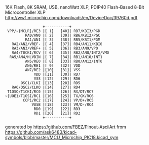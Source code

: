 16K Flash, 8K SRAM, USB, nanoWatt XLP, PDIP40
Flash-Based 8-Bit Microcontroller XLP
http://ww1.microchip.com/downloads/en/DeviceDoc/39760d.pdf


	                 +-----------+
	 VPP/~{MCLR}/RE3 |[ 1]   [40]| RB7/KBI3/PGD
	         RA0/AN0 |[ 2]   [39]| RB6/KBI2/PGC
	         RA1/AN1 |[ 3]   [38]| RB5/KBI1/PGM
	   RA2/AN2/VREF- |[ 4]   [37]| RB4/AN11/KBI0
	   RA3/AN3/VREF+ |[ 5]   [36]| RB3/AN9/VPO
	   RA4/T0CKI/RCV |[ 6]   [35]| RB2/AN8/INT2/VMO
	  RA5/AN4/HLVDIN |[ 7]   [34]| RB1/AN10/INT1
	         AN5/RE0 |[ 8]   [33]| RB0/AN12/INT0
	         AN6/RE1 |[ 9]   [32]| VDD
	         AN7/RE2 |[10]   [31]| VSS
	             VDD |[11]   [30]| RD7
	             VSS |[12]   [29]| RD6
	       OSC1/CLKI |[13]   [28]| RD5
	   RA6/OSC2/CLKO |[14]   [27]| RD4
	 T1OSO/T1CKI/RC0 |[15]   [26]| RX/DT/RC7
	~{UOE}/T1OSI/RC1 |[16]   [25]| TX/CK/RC6
	        CCP1/RC2 |[17]   [24]| VP/D+/RC5
	            VUSB |[18]   [23]| VM/D-/RC4
	             RD0 |[19]   [22]| RD3
	             RD1 |[20]   [21]| RD2
	                 +-----------+


generated by https://github.com/FBEZ/Pinout-AsciiArt from https://github.com/ask6483/kicad-symbols/blob/master/MCU_Microchip_PIC18.kicad_sym